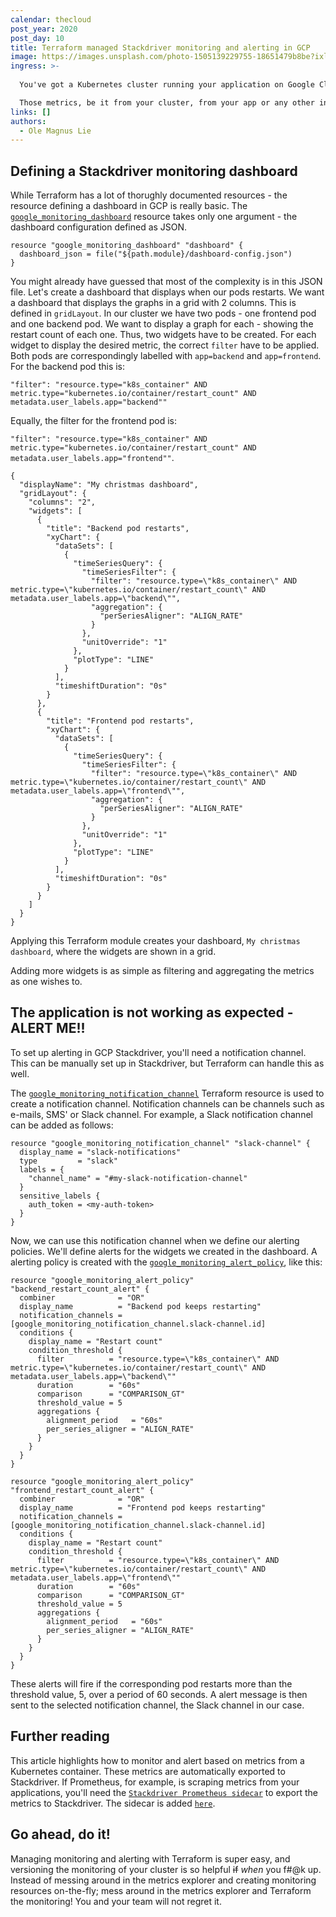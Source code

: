 ```yaml
---
calendar: thecloud
post_year: 2020
post_day: 10
title: Terraform managed Stackdriver monitoring and alerting in GCP
image: https://images.unsplash.com/photo-1505139229755-18651479b8be?ixlib=rb-1.2.1&ixid=eyJhcHBfaWQiOjEyMDd9&auto=format&fit=crop&w=3450&q=80
ingress: >-
  
  You've got a Kubernetes cluster running your application on Google Cloud Platform (GCP), managed by Terraform.

  Those metrics, be it from your cluster, from your app or any other instance in our cluster - what to do with them? Sure, you've got `Metrics Explorer` in GCP. Sure, you can manually select the metrics, aggregations, alignments, etc. to be shown in your dashboard. However - this can also be defined in Terraform, allowing a lot more control over the metrics that you monitor.
links: []
authors:
  - Ole Magnus Lie
---
```

## Defining a Stackdriver monitoring dashboard

While Terraform has a lot of thorughly documented resources - the resource defining a dashboard in GCP is really basic.
The [`google_monitoring_dashboard`](https://registry.terraform.io/providers/hashicorp/google/latest/docs/resources/monitoring_dashboard) resource takes only one argument - the dashboard configuration defined as JSON.

```
resource "google_monitoring_dashboard" "dashboard" {
  dashboard_json = file("${path.module}/dashboard-config.json")
}
```

You might already have guessed that most of the complexity is in this JSON file. Let's create a dashboard that displays when our pods restarts.
We want a dashboard that displays the graphs in a grid with 2 columns. This is defined in `gridLayout`.
In our cluster we have two pods - one frontend pod and one backend pod. We want to display a graph for each - showing the restart count of each one.
Thus, two widgets have to be created. For each widget to display the desired metric, the correct `filter` have to be applied.
Both pods are correspondingly labelled with `app=backend` and `app=frontend`.
For the backend pod this is:

`"filter": "resource.type="k8s_container" AND metric.type="kubernetes.io/container/restart_count" AND metadata.user_labels.app="backend""`

Equally, the filter for the frontend pod is:

`"filter": "resource.type="k8s_container" AND metric.type="kubernetes.io/container/restart_count" AND metadata.user_labels.app="frontend""`.

```
{
  "displayName": "My christmas dashboard",
  "gridLayout": {
    "columns": "2",
    "widgets": [
      {
        "title": "Backend pod restarts",
        "xyChart": {
          "dataSets": [
            {
              "timeSeriesQuery": {
                "timeSeriesFilter": {
                  "filter": "resource.type=\"k8s_container\" AND metric.type=\"kubernetes.io/container/restart_count\" AND metadata.user_labels.app=\"backend\"",
                  "aggregation": {
                    "perSeriesAligner": "ALIGN_RATE"
                  }
                },
                "unitOverride": "1"
              },
              "plotType": "LINE"
            }
          ],
          "timeshiftDuration": "0s"
        }
      },
      {
        "title": "Frontend pod restarts",
        "xyChart": {
          "dataSets": [
            {
              "timeSeriesQuery": {
                "timeSeriesFilter": {
                  "filter": "resource.type=\"k8s_container\" AND metric.type=\"kubernetes.io/container/restart_count\" AND metadata.user_labels.app=\"frontend\"",
                  "aggregation": {
                    "perSeriesAligner": "ALIGN_RATE"
                  }
                },
                "unitOverride": "1"
              },
              "plotType": "LINE"
            }
          ],
          "timeshiftDuration": "0s"
        }
      }
    ]
  }
}
```

Applying this Terraform module creates your dashboard, `My christmas dashboard`, where the widgets are shown in a grid.

Adding more widgets is as simple as filtering and aggregating the metrics as one wishes to.

## The application is not working as expected - ALERT ME!!

To set up alerting in GCP Stackdriver, you'll need a notification channel. This can be manually set up in Stackdriver, but Terraform can handle this as well.

The [`google_monitoring_notification_channel`](https://registry.terraform.io/providers/hashicorp/google/latest/docs/resources/monitoring_notification_channel) Terraform resource is used to create a notification channel. Notification channels can be channels such as e-mails, SMS' or Slack channel. For example, a Slack notification channel can be added as follows:

```
resource "google_monitoring_notification_channel" "slack-channel" {
  display_name = "slack-notifications"
  type         = "slack"
  labels = {
    "channel_name" = "#my-slack-notification-channel"
  }
  sensitive_labels {
    auth_token = <my-auth-token>
  }
}
```

Now, we can use this notification channel when we define our alerting policies. We'll define alerts for the widgets we created in the dashboard.
A alerting policy is created with the [`google_monitoring_alert_policy`](https://registry.terraform.io/providers/hashicorp/google/latest/docs/resources/monitoring_alert_policy), like this:

```
resource "google_monitoring_alert_policy" "backend_restart_count_alert" {
  combiner              = "OR"
  display_name          = "Backend pod keeps restarting"
  notification_channels = [google_monitoring_notification_channel.slack-channel.id]
  conditions {
    display_name = "Restart count"
    condition_threshold {
      filter          = "resource.type=\"k8s_container\" AND metric.type=\"kubernetes.io/container/restart_count\" AND metadata.user_labels.app=\"backend\""
      duration        = "60s"
      comparison      = "COMPARISON_GT"
      threshold_value = 5
      aggregations {
        alignment_period   = "60s"
        per_series_aligner = "ALIGN_RATE"
      }
    }
  }
}

resource "google_monitoring_alert_policy" "frontend_restart_count_alert" {
  combiner              = "OR"
  display_name          = "Frontend pod keeps restarting"
  notification_channels = [google_monitoring_notification_channel.slack-channel.id]
  conditions {
    display_name = "Restart count"
    condition_threshold {
      filter          = "resource.type=\"k8s_container\" AND metric.type=\"kubernetes.io/container/restart_count\" AND metadata.user_labels.app=\"frontend\""
      duration        = "60s"
      comparison      = "COMPARISON_GT"
      threshold_value = 5
      aggregations {
        alignment_period   = "60s"
        per_series_aligner = "ALIGN_RATE"
      }
    }
  }
}
```

These alerts will fire if the corresponding pod restarts more than the threshold value, 5, over a period of 60 seconds. A alert message is then sent to the selected notification channel, the Slack channel in our case.

## Further reading

This article highlights how to monitor and alert based on metrics from a Kubernetes container. These metrics are automatically exported to Stackdriver. If Prometheus, for example, is scraping metrics from your applications, you'll need the [`Stackdriver Prometheus sidecar`](https://github.com/Stackdriver/stackdriver-prometheus-sidecar) to export the metrics to Stackdriver. The sidecar is added [`here`](https://github.com/prometheus-community/helm-charts/blob/933cfcb/charts/kube-prometheus-stack/values.yaml#L2072).

## Go ahead, do it!

Managing monitoring and alerting with Terraform is super easy, and versioning the monitoring of your cluster is so helpful ~~if~~ _when_ you f#@k up. Instead of messing around in the metrics explorer and creating monitoring resources on-the-fly; mess around in the metrics explorer and Terraform the monitoring! You and your team will not regret it.